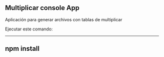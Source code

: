 

## Multiplicar console App

Aplicación para generar archivos con tablas de multiplicar

Ejecutar este comando:

---
npm install
---
